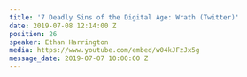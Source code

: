 ```yaml
---
title: '7 Deadly Sins of the Digital Age: Wrath (Twitter)'
date: 2019-07-08 12:14:00 Z
position: 26
speaker: Ethan Harrington
media: https://www.youtube.com/embed/w04kJFzJx5g
message_date: 2019-07-07 10:00:00 Z
---
```


